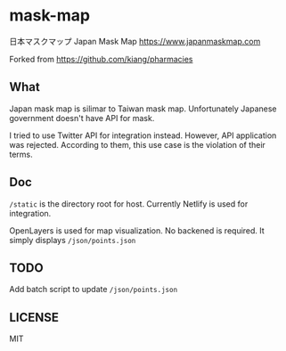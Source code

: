 # mask-map

日本マスクマップ Japan Mask Map
https://www.japanmaskmap.com

Forked from https://github.com/kiang/pharmacies

## What
Japan mask map is silimar to Taiwan mask map.
Unfortunately Japanese government doesn't have API for mask.

I tried to use Twitter API for integration instead.
However, API application was rejected.
According to them, this use case is the violation of their terms.

## Doc
`/static` is the directory root for host.
Currently Netlify is used for integration.

OpenLayers is used for map visualization.
No backened is required. It simply displays `/json/points.json`

## TODO

Add batch script to update `/json/points.json`

## LICENSE
MIT
